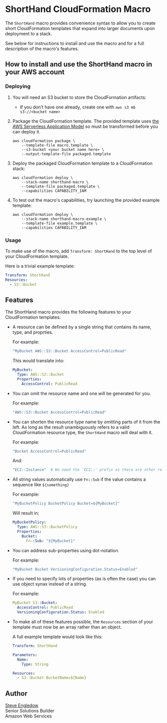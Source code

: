 # ShortHand CloudFormation Macro

The `ShortHand` macro provides convenience syntax to allow you to create short CloudFormation templates that expand into larger documents upon deployment to a stack.

See below for instructions to install and use the macro and for a full description of the macro's features.

## How to install and use the ShortHand macro in your AWS account

### Deploying

1. You will need an S3 bucket to store the CloudFormation artifacts:
    * If you don't have one already, create one with `aws s3 mb s3://<bucket name>`

2. Package the CloudFormation template. The provided template uses [the AWS Serverless Application Model](https://aws.amazon.com/about-aws/whats-new/2016/11/introducing-the-aws-serverless-application-model/) so must be transformed before you can deploy it.

    ```shell
    aws cloudformation package \
        --template-file macro.template \
        --s3-bucket <your bucket name here> \
        --output-template-file packaged.template
    ```

3. Deploy the packaged CloudFormation template to a CloudFormation stack:

    ```shell
    aws cloudformation deploy \
        --stack-name shorthand-macro \
        --template-file packaged.template \
        --capabilities CAPABILITY_IAM
    ```

4. To test out the macro's capabilities, try launching the provided example template:

    ```shell
    aws cloudformation deploy \
        --stack-name shorthand-macro-example \
        --template-file example.template \
        --capabilities CAPABILITY_IAM
    ```

### Usage

To make use of the macro, add `Transform: ShortHand` to the top level of your CloudFormation template.

Here is a trivial example template:

```yaml
Transform: ShortHand
Resources:
  - S3::Bucket
```

## Features

The ShortHand macro provides the following features to your CloudFormation templates:

* A resource can be defined by a single string that contains its name, type, and proprties.

    For example:

    ```yaml
    "MyBucket AWS::S3::Bucket AccessControl=PublicRead"
    ```

    This would translate into:

    ```yaml
    MyBucket:
      Type: AWS::S3::Bucket
      Properties:
        AccessControl: PublicRead
    ```

* You can omit the resource name and one will be generated for you.

    For example:

    ```yaml
    "AWS::S3::Bucket AccessControl=PublicRead"
    ```

* You can shorten the resource type name by omitting parts of it from the left. As long as the result unambiguously refers to a valid CloudFormation resource type, the `ShortHand` macro will deal with it.

    For example:

    ```yaml
    "Bucket AccessControl=PublicRead"
    ```

    And:

    ```yaml
    "EC2::Instance"  # We need the `EC2::` prefix as there are other resource types that end with `Instance` (e.g. `AWS::OpsWorks::Instance`)
    ```

* All string values automatically use `Fn::Sub` if the value contains a sequence like `${something}`

    For example:

    ```yaml
    "MyBucketPolicy BucketPolicy Bucket=${MyBucket}"
    ```

    Will result in:

    ```yaml
    MyBucketPolicy:
      Type: AWS::S3::BucketPolicy
      Properties:
        Bucket:
          Fn::Sub: "${MyBucket}"
    ```

* You can address sub-properties using dot-notation.

    For example:

    ```yaml
    "MyBucket Bucket VersioningConfiguration.Status=Enabled"
    ```

* If you need to specify lots of properties (as is often the case) you can use object synax instead of a string.

    For example:

    ```yaml
    MyBucket S3::Bucket:
      AccessControl: PublicRead
      VersioningConfiguration.Status: Enabled
    ```

* To make all of these features possible, the `Resources` section of your template must now be an array rather than an object.

    A full example template would look like this:

    ```yaml
    Transform: ShortHand

    Parameters:
      Name:
        Type: String

    Resources:
      - S3::Bucket BucketName=${Name}
    ```

## Author

[Steve Engledow](https://linkedin.com/in/stilvoid)  
Senior Solutions Builder  
Amazon Web Services
